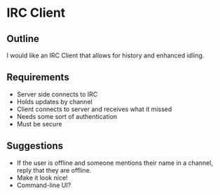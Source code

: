 # IRC Client

## Outline
I would like an IRC Client that allows for history and enhanced idling.

## Requirements
* Server side connects to IRC
* Holds updates by channel
* Client connects to server and receives what it missed
* Needs some sort of authentication
* Must be secure

## Suggestions
* If the user is offline and someone mentions their name in a channel, reply that they are offline.
* Make it look nice!
* Command-line UI?
